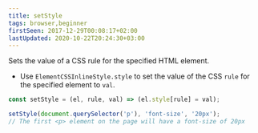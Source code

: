 ```yaml
---
title: setStyle
tags: browser,beginner
firstSeen: 2017-12-29T00:08:17+02:00
lastUpdated: 2020-10-22T20:24:30+03:00
---
```


Sets the value of a CSS rule for the specified HTML element.

- Use `ElementCSSInlineStyle.style` to set the value of the CSS `rule` for the specified element to `val`.

```js
const setStyle = (el, rule, val) => (el.style[rule] = val);
```

```js
setStyle(document.querySelector('p'), 'font-size', '20px');
// The first <p> element on the page will have a font-size of 20px
```
